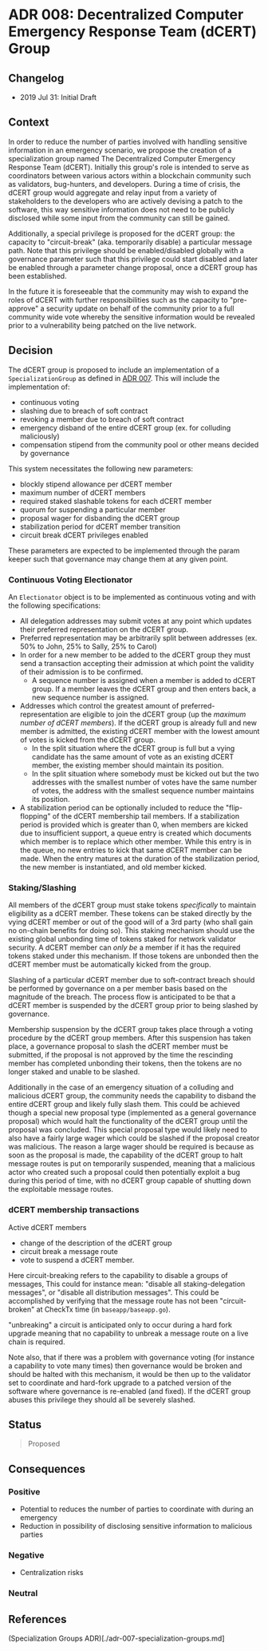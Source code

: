 # ADR 008: Decentralized Computer Emergency Response Team (dCERT) Group

## Changelog

- 2019 Jul 31: Initial Draft

## Context

In order to reduce the number of parties involved with handling sensitive
information in an emergency scenario, we propose the creation of a
specialization group named The Decentralized Computer Emergency Response Team
(dCERT).  Initially this group's role is intended to serve as coordinators
between various actors within a blockchain community such as validators,
bug-hunters, and developers.  During a time of crisis, the dCERT group would
aggregate and relay input from a variety of stakeholders to the developers who
are actively devising a patch to the software, this way sensitive information
does not need to be publicly disclosed while some input from the community can
still be gained. 

Additionally, a special privilege is proposed for the dCERT group: the capacity
to "circuit-break" (aka. temporarily disable)  a particular message path. Note
that this privilege should be enabled/disabled globally with a governance
parameter such that this privilege could start disabled and later be enabled
through a parameter change proposal, once a dCERT group has been established. 

In the future it is foreseeable that the community may wish to expand the roles
of dCERT with further responsibilities such as the capacity to "pre-approve" a
security update on behalf of the community prior to a full community
wide vote whereby the sensitive information would be revealed prior to a
vulnerability being patched on the live network.  

## Decision

The dCERT group is proposed to include an implementation of a `SpecializationGroup`
as defined in [ADR 007](./adr-007-specialization-groups.md). This will include the 
implementation of: 
 - continuous voting
 - slashing due to breach of soft contract
 - revoking a member due to breach of soft contract
 - emergency disband of the entire dCERT group (ex. for colluding maliciously) 
 - compensation stipend from the community pool or other means decided by
   governance

This system necessitates the following new parameters: 
 - blockly stipend allowance per dCERT member 
 - maximum number of dCERT members 
 - required staked slashable tokens for each dCERT member 
 - quorum for suspending a particular member 
 - proposal wager for disbanding the dCERT group 
 - stabilization period for dCERT member transition
 - circuit break dCERT privileges enabled 

These parameters are expected to be implemented through the param keeper such 
that governance may change them at any given point. 

### Continuous Voting Electionator

An `Electionator` object is to be implemented as continuous voting and with the
following specifications:
 - All delegation addresses may submit votes at any point which updates their 
   preferred representation on the dCERT group. 
 - Preferred representation may be arbitrarily split between addresses (ex. 50%
   to John, 25% to Sally, 25% to Carol) 
 - In order for a new member to be added to the dCERT group they must 
   send a transaction accepting their admission at which point the validity of
   their admission is to be confirmed. 
   - A sequence number is assigned when a member is added to dCERT group. 
     If a member leaves the dCERT group and then enters back, a new sequence number
     is assigned.  
 - Addresses which control the greatest amount of preferred-representation are
   eligible to join the dCERT group (up the _maximum number of dCERT members_). 
   If the dCERT group is already full and new member is admitted, the existing
   dCERT member with the lowest amount of votes is kicked from the dCERT group.
   - In the split situation where the dCERT group is full but a vying candidate 
     has the same amount of vote as an existing dCERT member, the existing 
     member should maintain its position. 
   - In the split situation where somebody must be kicked out but the two
     addresses with the smallest number of votes have the same number of votes,
     the address with the smallest sequence number maintains its position.  
 - A stabilization period can be optionally included to reduce the
   "flip-flopping" of the dCERT membership tail members. If a stabilization
   period is provided which is greater than 0, when members are kicked due to
   insufficient support, a queue entry is created which documents which member is
   to replace which other member. While this entry is in the queue, no new entries
   to kick that same dCERT member can be made. When the entry matures at the
   duration of the  stabilization period, the new member is instantiated, and old
   member kicked.

### Staking/Slashing

All members of the dCERT group must stake tokens _specifically_ to maintain
eligibility as a dCERT member. These tokens can be staked directly by the vying
dCERT member or out of the good will of a 3rd party (who shall gain no on-chain
benefits for doing so). This staking mechanism should use the existing global
unbonding time of tokens staked for network validator security. A dCERT member
can _only be_ a member if it has the required tokens staked under this
mechanism. If those tokens are unbonded then the dCERT member must be
automatically kicked from the group.  

Slashing of a particular dCERT member due to soft-contract breach should be
performed by governance on a per member basis based on the magnitude of the
breach.  The process flow is anticipated to be that a dCERT member is suspended
by the dCERT group prior to being slashed by governance.  

Membership suspension by the dCERT group takes place through a voting procedure
by the dCERT group members. After this suspension has taken place, a governance
proposal to slash the dCERT member must be submitted, if the proposal is not
approved by the time the rescinding member has completed unbonding their
tokens, then the tokens are no longer staked and unable to be slashed. 

Additionally in the case of an emergency situation of a colluding and malicious
dCERT group, the community needs the capability to disband the entire dCERT
group and likely fully slash them. This could be achieved though a special new
proposal type (implemented as a general governance proposal) which would halt
the functionality of the dCERT group until the proposal was concluded. This
special proposal type would likely need to also have a fairly large wager which
could be slashed if the proposal creator was malicious. The reason a large
wager should be required is because as soon as the proposal is made, the
capability of the dCERT group to halt message routes is put on temporarily
suspended, meaning that a malicious actor who created such a proposal could
then potentially exploit a bug during this period of time, with no dCERT group
capable of shutting down the exploitable message routes. 

### dCERT membership transactions

Active dCERT members 
 - change of the description of the dCERT group
 - circuit break a message route
 - vote to suspend a dCERT member. 

Here circuit-breaking refers to the capability to disable a groups of messages,
This could for instance mean: "disable all staking-delegation messages", or
"disable all distribution messages". This could be accomplished by verifying
that the message route has not been "circuit-broken" at CheckTx time (in
`baseapp/baseapp.go`). 

"unbreaking" a circuit is anticipated only to occur during a hard fork upgrade
meaning that no capability to unbreak a message route on a live chain is
required. 

Note also, that if there was a problem with governance voting (for instance a
capability to vote many times) then governance would be broken and should be
halted with this mechanism, it would be then up to the validator set to
coordinate and hard-fork upgrade to a patched version of the software where
governance is re-enabled (and fixed). If the dCERT group abuses this privilege
they should all be severely slashed.

## Status

> Proposed

## Consequences

### Positive

 - Potential to reduces the number of parties to coordinate with during an emergency 
 - Reduction in possibility of disclosing sensitive information to malicious parties

### Negative

 - Centralization risks

### Neutral

## References
 
  (Specialization Groups ADR)[./adr-007-specialization-groups.md]
